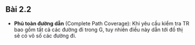 ## Bài 2.2
- **Phủ toàn đường dẫn** (Complete Path Coverage): Khi yêu cầu kiểm tra TR bao gồm tất cả các đường đi trong G, tuy nhiên điều này dẫn tới đồ thị sẽ có vô số các đường đi.
